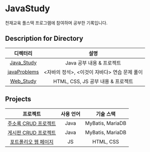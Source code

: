 # JavaStudy
천재교육 풀스택 프로그램에 참여하며 공부한 기록입니다.


## Description for Directory

|             디렉터리             |             설명              | 
|:----------------------------:|:---------------------------:|
|  [Java_Study](./Java_Study)  |      Java 공부 내용 & 프로젝트      |
| [javaProblems](./Java_Study/Java_Study/javaProblems) | <자바의 정석>, <이것이 자바다> 연습 문제 풀이 |
|   [Web_Study](./Web_Study)   | HTML, CSS, JS 공부 내용 & 프로젝트  |

## Projects
|                     프로젝트                      | 사용 언어  |         기술 스택          |
|:---------------------------------------------:|:------:|:----------------------:|
| [주소록 CRUD 프로젝트](./Java_Study/address_mybatis) |  Java  |    MyBatis, MariaDB    |
| [게시판 CRUD 프로젝트](./Java_Study/thisisjavaDB) | Java | MyBatis, MariaDB |
|     [포트폴리오 웹 페이지](./Web_Study/portfolio)      | JS |       HTML, CSS        |             